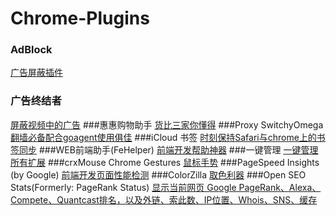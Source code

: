 # Chrome-Plugins
### AdBlock
[广告屏蔽插件][1]
### 广告终结者
[屏蔽视频中的广告][2]
###惠惠购物助手
[货比三家你懂得][3]
###Proxy SwitchyOmega
[翻墙必备配合goagent使用俱佳][4]
###iCloud 书签
[时刻保持Safari与chrome上的书签同步][5]
###WEB前端助手(FeHelper)
[前端开发帮助神器][6]
###一键管理
[一键管理所有扩展][7]
###crxMouse Chrome Gestures
[鼠标手势][8]
###PageSpeed Insights (by Google)
[前端开发页面性能检测][9]
###ColorZilla
[取色利器][10]
###Open SEO Stats(Formerly: PageRank Status)
[显示当前网页 Google PageRank、Alexa、Compete、Quantcast排名，以及外链、索此数、IP位置、Whois、SNS、缓存][11]



  [1]: https://chrome.google.com/webstore/detail/adblock/gighmmpiobklfepjocnamgkkbiglidom
  [2]: https://chrome.google.com/webstore/detail/%E5%B9%BF%E5%91%8A%E7%BB%88%E7%BB%93%E8%80%85/fpdnjdlbdmifoocedhkighhlbchbiikl
  [3]: https://chrome.google.com/webstore/detail/%E6%83%A0%E6%83%A0%E8%B4%AD%E7%89%A9%E5%8A%A9%E6%89%8B/ohjkicjidmohhfcjjlahfppkdblibkkb
  [4]: https://chrome.google.com/webstore/detail/proxy-switchyomega/padekgcemlokbadohgkifijomclgjgif
  [5]: https://chrome.google.com/webstore/detail/icloud-bookmarks/fkepacicchenbjecpbpbclokcabebhah
  [6]: https://chrome.google.com/webstore/detail/pkgccpejnmalmdinmhkkfafefagiiiad?utm_source=chrome-app-launcher-info-dialog
  [7]: https://chrome.google.com/webstore/detail/kfjmkgngkgpgjdoealkmmajmmhpnffoj?utm_source=chrome-app-launcher-info-dialog
  [8]: https://chrome.google.com/webstore/detail/jlgkpaicikihijadgifklkbpdajbkhjo?utm_source=chrome-app-launcher-info-dialog
  [9]: https://chrome.google.com/webstore/detail/gplegfbjlmmehdoakndmohflojccocli?utm_source=chrome-app-launcher-info-dialog
  [10]: https://chrome.google.com/webstore/detail/bhlhnicpbhignbdhedgjhgdocnmhomnp?utm_source=chrome-app-launcher-info-dialog
  [11]: https://chrome.google.com/webstore/detail/hbdkkfheckcdppiaiabobmennhijkknn?utm_source=chrome-app-launcher-info-dialog
